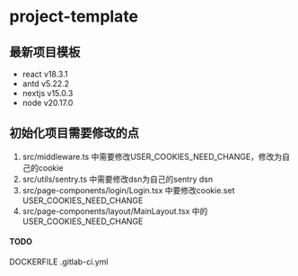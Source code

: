 # project-template
## 最新项目模板

* react v18.3.1
* antd v5.22.2
* nextjs v15.0.3
* node v20.17.0


## 初始化项目需要修改的点

1. src/middleware.ts 中需要修改USER_COOKIES_NEED_CHANGE，修改为自己的cookie
2. src/utils/sentry.ts 中需要修改dsn为自己的sentry dsn
3. src/page-components/login/Login.tsx 中要修改cookie.set USER_COOKIES_NEED_CHANGE
4. src/page-components/layout/MainLayout.tsx 中的 USER_COOKIES_NEED_CHANGE

#### TODO
DOCKERFILE
.gitlab-ci.yml


